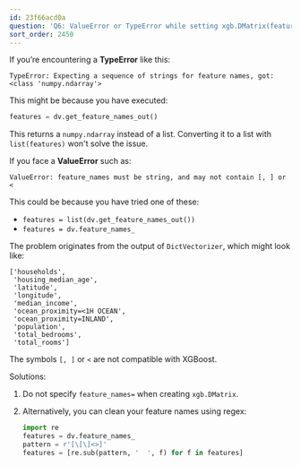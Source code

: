 ```yaml
---
id: 23f66acd0a
question: 'Q6: ValueError or TypeError while setting xgb.DMatrix(feature_names=)'
sort_order: 2450
---
```


If you’re encountering a **TypeError** like this:

```
TypeError: Expecting a sequence of strings for feature names, got: <class 'numpy.ndarray'>
```

This might be because you have executed:

```python
features = dv.get_feature_names_out()
```

This returns a `numpy.ndarray` instead of a list. Converting it to a list with `list(features)` won't solve the issue.


If you face a **ValueError** such as:

```
ValueError: feature_names must be string, and may not contain [, ] or <
```

This could be because you have tried one of these:

- `features = list(dv.get_feature_names_out())`
- `features = dv.feature_names_`

The problem originates from the output of `DictVectorizer`, which might look like:

```
['households',
 'housing_median_age',
 'latitude',
 'longitude',
 'median_income',
 'ocean_proximity=<1H OCEAN',
 'ocean_proximity=INLAND',
 'population',
 'total_bedrooms',
 'total_rooms']
```

The symbols `[, ]` or `<` are not compatible with XGBoost.

Solutions:

1. Do not specify `feature_names=` when creating `xgb.DMatrix`.
2. Alternatively, you can clean your feature names using regex:

    ```python
    import re
    features = dv.feature_names_
    pattern = r'[\[\]<>]'
    features = [re.sub(pattern, '  ', f) for f in features]
    ```